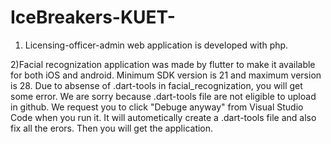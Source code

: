 # IceBreakers-KUET-
1) Licensing-officer-admin web application is developed with php.

2)Facial recognization application was made by flutter to make it available for both iOS and android. Minimum SDK version is 21 and maximum version is 28.
Due to absense of .dart-tools in facial_recognization, you will get some error. We are sorry because .dart-tools file are not eligible to upload in github. We request you to click "Debuge anyway" from Visual Studio Code when you run it. It will autometically create a .dart-tools file and also fix all the erors. Then you will get the application.
